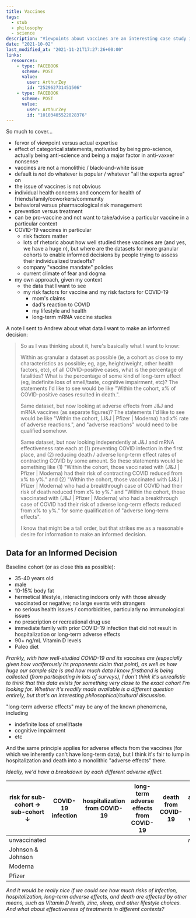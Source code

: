 ```yaml
---
title: Vaccines
tags:
  - stub
  - philosophy
  - science
description: "Viewpoints about vaccines are an interesting case study in epistemology."
date: "2021-10-02"
last_modified_at: "2021-11-21T17:27:26+00:00"
links:
  resources:
    - type: FACEBOOK
      scheme: POST
      value:
        user: ArthurZey
        id: "252962731451506"
    - type: FACEBOOK
      scheme: POST
      value:
        user: ArthurZey
        id: "10103405522028376"
---
```


So much to cover...

* fervor of viewpoint versus actual expertise
* effect of categorical statements, motivated by being pro-science, actually being anti-science and being a major factor in anti-vaxxer nonsense
* vaccines are not a monolithic / black-and-white issue
* default is _not_ do whatever is popular / whatever "all the experts agree" on
* the issue of vaccines is not obvious
* individual health concerns and concern for health of friends/family/coworkers/community
* behavioral versus pharmacological risk management
* prevention versus treatment
* can be pro-vaccine and not want to take/advise a particular vaccine in a particular context
* COVID-19 vaccines in particular
  * risk factors matter
  * lots of rhetoric about how well studied these vaccines are (and yes, we have a huge _n_), but where are the datasets for more granular cohorts to enable informed decisions by people trying to assess their individualized tradeoffs?
  * company "vaccine mandate" policies
  * current climate of fear and dogma
* my own approach, given my context
  * the data that I want to see
  * my risk factors for vaccine and my risk factors for COVID-19
    * mom's claims
    * dad's reaction to COVID
    * my lifestyle and health
    * long-term mRNA vaccine studies

A note I sent to Andrew about what data I want to make an informed decision:

> So as I was thinking about it, here's basically what I want to know:
>
> Within as granular a dataset as possible (ie, a cohort as close to my characteristics as possible; eg, age, height/weight, other health factors, etc), of all COVID-positive cases, what is the percentage of fatalities? What is the percentage of some kind of long-term effect (eg, indefinite loss of smell/taste, cognitive impairment, etc)? The statements I'd like to see would be like "Within the cohort, x% of COVID-positive cases resulted in death.".
>
> Same dataset, but now looking at adverse effects from J&J and mRNA vaccines (as separate figures)? The statements I'd like to see would be like "Within the cohort, (J&J \| Pfizer \| Moderna) had x% rate of adverse reactions.", and "adverse reactions" would need to be qualified somehow.
>
> Same dataset, but now looking independently at J&J and mRNA effectiveness rate each at (1) preventing COVID infection in the first place, and (2) reducing death / adverse long-term effect rates of contracting COVID by some amount. So these statements would be something like (1) "Within the cohort, those vaccinated with (J&J \| Pfizer \| Moderna) had their risk of contracting COVID reduced from x% to y%." and (2) "Within the cohort, those vaccinated with (J&J \| Pfizer \| Moderna) who had a breakthrough case of COVID had their risk of death reduced from x% to y%." and "Within the cohort, those vaccinated with (J&J \| Pfizer \| Moderna) who had a breakthrough case of COVID had their risk of adverse long-term effects reduced from x% to y%." for some qualification of "adverse long-term effects".
>
> I know that might be a tall order, but that strikes me as a reasonable desire for information to make an informed decision.

## Data for an Informed Decision

Baseline cohort (or as close this as possible):
* 35-40 years old
* male
* 10-15% body fat
* hermetical lifestyle, interacting indoors only with those already vaccinated or negative; no large events with strangers
* no serious health issues / comorbidities, particularly no immunological issues
* no prescription or recreational drug use
* immediate family with prior COVID-19 infection that did not result in hospitalization or long-term adverse effects
* 90+ ng/mL Vitamin D levels
* Paleo diet

_Frankly, with how well-studied COVID-19 and its vaccines are (especially given how vociferously its proponents claim that point), as well as how huge our sample size is and how much data I know firsthand is being collected (from participating in lots of surveys), I don't think it's unrealistic to think that this data exists for something very close to the exact cohort I'm looking for. Whether it's readily made available is a different question entirely, but that's an interesting philosophical/cultural discussion._

"long-term adverse effects" may be any of the known phenomena, including
* indefinite loss of smell/taste
* cognitive impairment
* etc

And the same principle applies for adverse effects from the vaccines (for which we inherently can't have long-term data), but I think it's fair to lump in hospitalization and death into a monolithic "adverse effects" there.

_Ideally, we'd have a breakdown by each different adverse effect._

|risk for sub-cohort &rarr;<br />sub-cohort &darr;|COVID-19 infection<br />|hospitalization<br />from COVID-19|long-term adverse effects<br />from COVID-19|death<br />from COVID-19|adverse effects<br />from vaccine|
|-|-|-|-|-|-|
|unvaccinated| | | | |_n/a_|
|Johnson & Johnson| | | | | |
|Moderna| | | | | |
|Pfizer| | | | | |

_And it would be really nice if we could see how much risks of infection, hospitalization, long-term adverse effects, and death are affected by other means, such as Vitamin D levels, zinc, sleep, and other lifestyle choices. And what about effectiveness of treatments in different contexts?_
